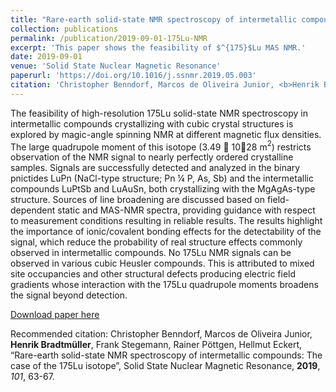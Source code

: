 ```yaml
---
title: "Rare-earth solid-state NMR spectroscopy of intermetallic compounds: The case of the $^{175}$Lu isotope"
collection: publications
permalink: /publication/2019-09-01-175Lu-NMR
excerpt: 'This paper shows the feasibility of $^{175}$Lu MAS NMR.'
date: 2019-09-01
venue: 'Solid State Nuclear Magnetic Resonance'
paperurl: 'https://doi.org/10.1016/j.ssnmr.2019.05.003'
citation: 'Christopher Benndorf, Marcos de Oliveira Junior, <b>Henrik Bradtmüller</b>, Frank Stegemann, Rainer Pöttgen, Hellmut Eckert, “Rare-earth solid-state NMR spectroscopy of intermetallic compounds: The case of the 175Lu isotope”, Solid State Nuclear Magnetic Resonance, <b>2019</b>, <i>101</i>, 63-67.'
---
```

The feasibility of high-resolution 175Lu solid-state NMR spectroscopy in intermetallic compounds crystallizing with cubic crystal structures is explored by magic-angle spinning NMR at different magnetic flux densities. The large quadrupole moment of this isotope (3.49  1028 m$^{2}$) restricts observation of the NMR signal to nearly perfectly ordered crystalline samples. Signals are successfully detected and analyzed in the binary pnictides LuPn (NaCl-type structure; Pn ¼ P, As, Sb) and the intermetallic compounds LuPtSb and LuAuSn, both crystallizing with the MgAgAs-type structure. Sources of line broadening are discussed based on field-dependent static and MAS-NMR spectra, providing guidance with respect to measurement conditions resulting in reliable results. The results highlight the importance of ionic/covalent bonding effects for the detectability of the signal, which reduce the probability of real structure effects commonly observed in intermetallic compounds. No 175Lu NMR signals can be observed in various cubic Heusler compounds. This is attributed to mixed site occupancies and other structural defects producing electric field gradients whose interaction with the 175Lu quadrupole moments broadens the signal beyond detection.

[Download paper here](http://hbrmn.github.io/files/paper7.pdf)

Recommended citation: Christopher Benndorf, Marcos de Oliveira Junior, <b>Henrik Bradtmüller</b>, Frank Stegemann, Rainer Pöttgen, Hellmut Eckert, “Rare-earth solid-state NMR spectroscopy of intermetallic compounds: The case of the 175Lu isotope”, Solid State Nuclear Magnetic Resonance, **2019**, *101*, 63-67.